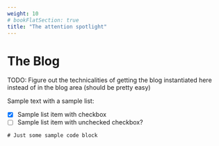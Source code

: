 ```yaml
---
weight: 10
# bookFlatSection: true
title: "The attention spotlight"
---
```


# The Blog

TODO: Figure out the technicalities of getting the blog instantiated here instead of in the blog area (should be pretty easy)

Sample text with a sample list:

- [x] Sample list item with checkbox
- [ ] Sample list item with unchecked checkbox?

```
# Just some sample code block
```
